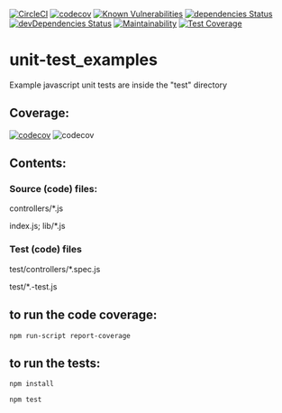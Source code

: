 [![CircleCI](https://circleci.com/gh/empoweredhomes/unit-test_examples.svg?style=svg&circle-token=2a3c13cee134e7a8642abeb46825417a3958ce6d)](https://circleci.com/gh/empoweredhomes/unit-test_examples)
[![codecov](https://codecov.io/gh/empoweredhomes/unit-test_examples/branch/master/graph/badge.svg)](https://codecov.io/gh/empoweredhomes/unit-test_examples)
[![Known Vulnerabilities](https://snyk.io/test/github/empoweredhomes/unit-test_examples/badge.svg?targetFile=package.json)](https://snyk.io/test/github/empoweredhomes/unit-test_examples?targetFile=package.json)
[![dependencies Status](https://david-dm.org/adammysa/unit-test_examples/status.svg)](https://david-dm.org/adammysa/unit-test_examples)
[![devDependencies Status](https://david-dm.org/adammysa/unit-test_examples/dev-status.svg)](https://david-dm.org/adammysa/unit-test_examples?type=dev)
[![Maintainability](https://api.codeclimate.com/v1/badges/1ca56217b408b5695e8a/maintainability)](https://codeclimate.com/github/adammysa/unit-test_examples/maintainability)
[![Test Coverage](https://api.codeclimate.com/v1/badges/1ca56217b408b5695e8a/test_coverage)](https://codeclimate.com/github/adammysa/unit-test_examples/test_coverage)
# unit-test_examples
Example javascript unit tests are inside the "test" directory

## Coverage:
[![codecov](https://codecov.io/gh/empoweredhomes/unit-test_examples/branch/master/graphs/sunburst.svg)](https://codecov.io/gh/empoweredhomes/unit-test_examples)
![codecov](https://codecov.io/gh/empoweredhomes/unit-test_examples/branch/master/graphs/commits.svg)

## Contents:

### Source (code) files:

controllers/*.js

index.js; lib/*.js

### Test (code) files

test/controllers/*.spec.js

test/*.-test.js

## to run the code coverage:
```npm run-script report-coverage```

## to run the tests:
```npm install```

```npm test```

